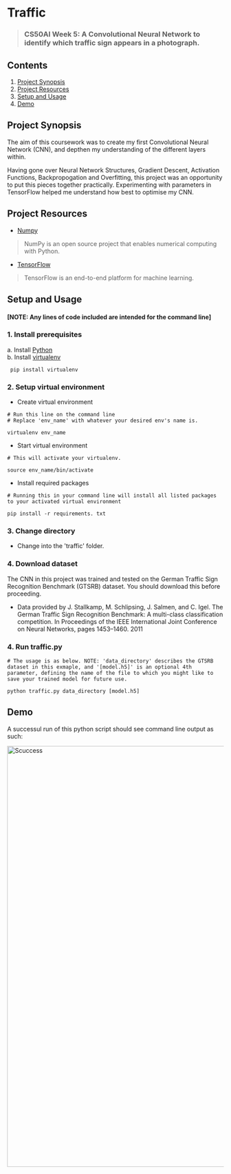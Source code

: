 # Traffic
>### CS50AI Week 5: A Convolutional Neural Network to identify which traffic sign appears in a photograph.

## Contents
1. [Project Synopsis](#project_synopsis)
2. [Project Resources](#project_resources)
3. [Setup and Usage](#setup)
4. [Demo](#video)


## <a id='project_synopsis'> Project Synopsis </a>
The aim of this coursework was to create my first Convolutional Neural Network (CNN), and depthen my understanding of the different layers within. 

Having gone over Neural Network Structures, Gradient Descent, Activation Functions, Backpropogation and Overfitting, this project was an opportunity to put this pieces together practically. Experimenting with parameters in TensorFlow helped me understand how best to optimise my CNN.

## <a id='project_resources'> Project Resources </a>
* [Numpy](https://numpy.org/)
> NumPy is an open source project that enables numerical computing with Python.

* [TensorFlow](https://www.tensorflow.org/?hl=en)
> TensorFlow is an end-to-end platform for machine learning.

## <a id='setup'> Setup and Usage </a>
#### [NOTE: Any lines of code included are intended for the command line]

### 1. Install prerequisites
a. Install [Python](https://www.python.org/) </br>
b. Install [virtualenv](https://virtualenv.pypa.io/en/latest/)
``` 
 pip install virtualenv
```
### 2. Setup virtual environment
* Create virtual environment </br>
```
# Run this line on the command line
# Replace 'env_name' with whatever your desired env's name is.

virtualenv env_name
```
* Start virtual environment
```
# This will activate your virtualenv.

source env_name/bin/activate
```
* Install required packages
```
# Running this in your command line will install all listed packages to your activated virtual environment

pip install -r requirements. txt
```
### 3. Change directory
* Change into the 'traffic' folder.

### 4. Download dataset
The CNN in this project was trained and tested on the German Traffic Sign Recognition Benchmark (GTSRB) dataset. You should download this before proceeding.

* Data provided by J. Stallkamp, M. Schlipsing, J. Salmen, and C. Igel. The German Traffic Sign Recognition Benchmark: A multi-class classification competition. In Proceedings of the IEEE International Joint Conference on Neural Networks, pages 1453–1460. 2011

### 4. Run traffic.py
```
# The usage is as below. NOTE: 'data_directory' describes the GTSRB dataset in this exmaple, and '[model.h5]' is an optional 4th parameter, defining the name of the file to which you might like to save your trained model for future use.

python traffic.py data_directory [model.h5]
```

## <a id='Example'> Demo </a>

A successul run of this python script should see command line output as such:

<img width="977" alt="Scuccess" src="https://github.com/user-attachments/assets/ac8cbdbc-8850-4345-9ffe-643f088b574b">
